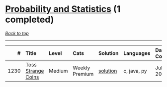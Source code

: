 # [Probability and Statistics](<https://leetcode.com/tag/Probability-and-Statistics/>) (1 completed)

*[Back to top](<../../README.md>)*

------

|    # | Title                                                                    | Level   | Cats           | Solution                                      | Languages   | Date Complete   |
|-----:|:-------------------------------------------------------------------------|:--------|:---------------|:----------------------------------------------|:------------|:----------------|
| 1230 | [Toss Strange Coins](<https://leetcode.com/problems/toss-strange-coins>) | Medium  | Weekly Premium | [solution](<../_1230. Toss Strange Coins.md>) | c, java, py | Jul 29, 2024    |